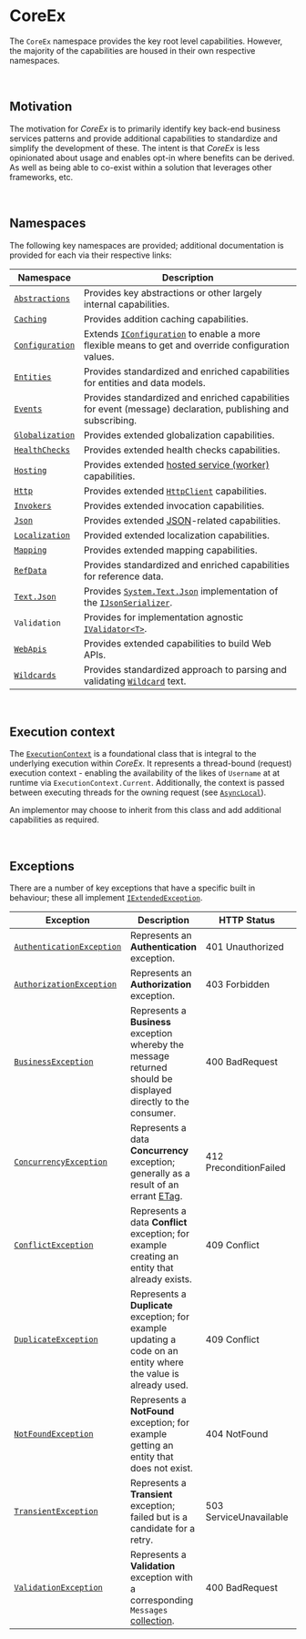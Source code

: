 ﻿# CoreEx

The `CoreEx` namespace provides the key root level capabilities. However, the majority of the capabilities are housed in their own respective namespaces. 

<br/>

## Motivation

The motivation for _CoreEx_ is to primarily identify key back-end business services patterns and provide additional capabilities to standardize and simplify the development of these. The intent is that _CoreEx_ is less opinionated about usage and enables opt-in where benefits can be derived. As well as being able to co-exist within a solution that leverages other frameworks, etc.

<br/>

## Namespaces

The following key namespaces are provided; additional documentation is provided for each via their respective links:

Namespace | Description
-|-
[`Abstractions`](./Abstractions) | Provides key abstractions or other largely internal capabilities.
[`Caching`](./Caching) | Provides addition caching capabilities.
[`Configuration`](./Configuration) | Extends [`IConfiguration`](https://docs.microsoft.com/en-us/dotnet/api/microsoft.extensions.configuration.iconfiguration) to enable a more flexible means to get and override configuration values.
[`Entities`](./Entities) | Provides standardized and enriched capabilities for entities and data models.
[`Events`](./Events) | Provides standardized and enriched capabilities for event (message) declaration, publishing and subscribing.
[`Globalization`](./Globalization) | Provides extended globalization capabilities.
[`HealthChecks`](./HealthChecks) | Provides extended health checks capabilities.
[`Hosting`](./Hosting) | Provides extended [hosted service (worker)](https://learn.microsoft.com/en-us/dotnet/core/extensions/workers) capabilities. 
[`Http`](./Http) | Provides extended [`HttpClient`](https://learn.microsoft.com/en-us/dotnet/api/system.net.http.httpclient) capabilities.
[`Invokers`](./Invokers) | Provides extended invocation capabilities.
[`Json`](./Json) | Provides extended [JSON](https://en.wikipedia.org/wiki/JSON)-related capabilities.
[`Localization`](./Locacalization) | Provided extended localization capabilities.
[`Mapping`](./Mapping) | Provides extended mapping capabilities.
[`RefData`](./RefData) | Provides standardized and enriched capabilities for reference data.
[`Text.Json`](./Text/Json) | Provides [`System.Text.Json`](https://docs.microsoft.com/en-us/dotnet/api/system.text.json) implementation of the [`IJsonSerializer`](./Json/IJsonSerializer.cs).
`Validation` | Provides for implementation agnostic [`IValidator<T>`](./Validation/IValidatorT.cs).
[`WebApis`](./WebApis) | Provides extended capabilities to build Web APIs.
[`Wildcards`](./Wildcards) | Provides standardized approach to parsing and validating [`Wildcard`](./Wildcards/Wildcard.cs) text. 

<br/>

## Execution context

The [`ExecutionContext`](./ExecutionContext.cs) is a foundational class that is integral to the underlying execution within _CoreEx_. It represents a thread-bound (request) execution context - enabling the availability of the likes of `Username` at at runtime via `ExecutionContext.Current`. Additionally, the context is passed between executing threads for the owning request (see [`AsyncLocal`](https://learn.microsoft.com/en-us/dotnet/api/system.threading.asynclocal-1)).

An implementor may choose to inherit from this class and add additional capabilities as required.

<br/>

## Exceptions

There are a number of key exceptions that have a specific built in behaviour; these all implement [`IExtendedException`](./Abstractions/IExtendedException.cs).

Exception | Description | HTTP Status | [`ErrorType`](./Abstractions/ErrorType.cs)
-|-|-|-
[`AuthenticationException`](./AuthenticationException.cs) | Represents an **Authentication** exception. | 401 Unauthorized | 8 AuthenticationError 
[`AuthorizationException`](./AuthorizationException.cs) | Represents an **Authorization** exception. | 403 Forbidden | 3 AuthorizationError 
[`BusinessException`](./BusinessException.cs) | Represents a **Business** exception whereby the message returned should be displayed directly to the consumer. | 400 BadRequest | 2 BusinessError 
[`ConcurrencyException`](./ConcurrencyException.cs) | Represents a data **Concurrency** exception; generally as a result of an errant [ETag](./Entities/IETag.cs). | 412 PreconditionFailed | 4 ConcurrencyError 
[`ConflictException`](./ConflictException.cs) | Represents a data **Conflict** exception; for example creating an entity that already exists. | 409 Conflict | 6 ConflictError 
[`DuplicateException`](./DuplicateException.cs) | Represents a **Duplicate** exception; for example updating a code on an entity where the value is already used. | 409 Conflict | 7 DuplicateError 
[`NotFoundException`](./NotFoundException.cs) | Represents a **NotFound** exception; for example getting an entity that does not exist. | 404 NotFound | 5 NotFoundError 
[`TransientException`](./TransientException.cs) | Represents a **Transient** exception; failed but is a candidate for a retry. | 503 ServiceUnavailable | 9 TransientError 
[`ValidationException`](./ValidationException.cs) | Represents a **Validation** exception with a corresponding `Messages` [collection](./Entities/MessageItemCollection.cs). | 400 BadRequest | 1 ValidationError 